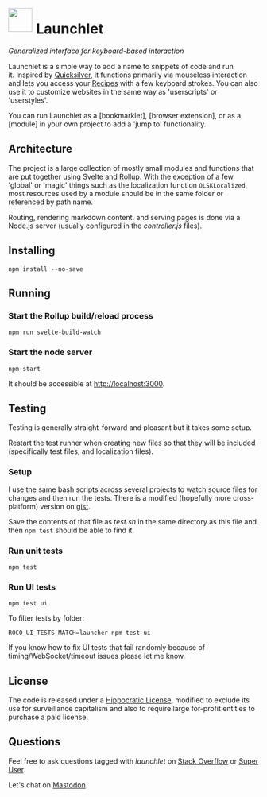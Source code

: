 <a href="https://launchlet.dev"><img src="https://launchlet.dev/logo.svg" align="left" style="width: 48px; height: 48px; padding-right: 5px; "></a>

# Launchlet

_Generalized interface for keyboard-based interaction_

Launchlet is a simple way to add a name to snippets of code and run it. Inspired by [Quicksilver](https://qsapp.com/), it functions primarily via mouseless interaction and lets you access your [Recipes](https://launchlet.dev/guide) with a few keyboard strokes. You can also use it to customize websites in the same way as 'userscripts' or 'userstyles'.

You can run Launchlet as a [bookmarklet], [browser extension], or as a [module] in your own project to add a 'jump to' functionality.

## Architecture

The project is a large collection of mostly small modules and functions that are put together using [Svelte](https://svelte.dev) and [Rollup](https://rollupjs.org). With the exception of a few 'global' or 'magic' things such as the localization function `OLSKLocalized`, most resources used by a module should be in the same folder or referenced by path name.

Routing, rendering markdown content, and serving pages is done via a Node.js server (usually configured in the *controller.js* files).

## Installing

```
npm install --no-save
```

## Running

### Start the Rollup build/reload process

```
npm run svelte-build-watch
```

### Start the node server

```
npm start
```

It should be accessible at <a href="http://localhost:3000" target="_blank">http://localhost:3000</a>.

## Testing

Testing is generally straight-forward and pleasant but it takes some setup.

Restart the test runner when creating new files so that they will be included (specifically test files, and localization files).

### Setup

I use the same bash scripts across several projects to watch source files for changes and then run the tests. There is a modified (hopefully more cross-platform) version on [gist](https://gist.github.com/rosano/9acc5fcaa4c91acc8a958740c771d6e8).

Save the contents of that file as *test.sh* in the same directory as this file and then `npm test` should be able to find it.

### Run unit tests

```
npm test
```

### Run UI tests

```
npm test ui
```

To filter tests by folder:

```
ROCO_UI_TESTS_MATCH=launcher npm test ui
```

If you know how to fix UI tests that fail randomly because of timing/WebSocket/timeout issues please let me know.

## License

The code is released under a [Hippocratic License](https://firstdonoharm.dev), modified to exclude its use for surveillance capitalism and also to require large for-profit entities to purchase a paid license.

## Questions

Feel free to ask questions tagged with _launchlet_ on [Stack Overflow](https://stackoverflow.com/) or [Super User](https://superuser.com/).

Let's chat on [Mastodon](https://merveilles.town/@rosano).